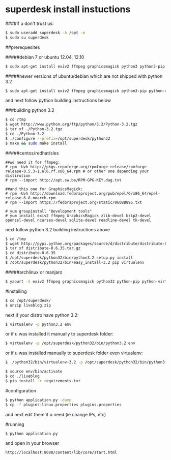 superdesk install instuctions
==============

####if u don't trust us:

```sh
$ sudo useradd superdesk -b /opt -m
$ sudo su superdesk
```

##prerequesites

#####debian 7 or ubuntu 12.04, 12.10

```sh
$ sudo apt-get install exiv2 ffmpeg graphicsmagick python3 python3-pip python-virtualenv
```

#####newer versions of ubuntu/debian which are not shipped with python 3.2

```sh
$ sudo apt-get install exiv2 ffmpeg graphicsmagick python3-pip python-virtualenv
```
and next follow python building instructions below

###building python 3.2

```sh
$ cd /tmp
$ wget http://www.python.org/ftp/python/3.2/Python-3.2.tgz
$ tar xf ./Python-3.2.tgz
$ cd ./Python-3.2
$ ./configure --prefix=/opt/superdesk/python32
$ make && sudo make install
```
#####centos/redhat/sles

```
##we need it for ffmpeg:
# rpm -Uvh http://pkgs.repoforge.org/rpmforge-release/rpmforge-release-0.5.3-1.el6.rf.x86_64.rpm # or other one depending your distirution
# rpm --import http://apt.sw.be/RPM-GPG-KEY.dag.txt

##and this one for GraphicsMagick:
# rpm -Uvh http://download.fedoraproject.org/pub/epel/6/x86_64/epel-release-6-8.noarch.rpm
# rpm --import https://fedoraproject.org/static/0608B895.txt

# yum groupinstall "Development tools"
# yum install exiv2 ffmpeg GraphicsMagick zlib-devel bzip2-devel openssl-devel ncurses-devel sqlite-devel readline-devel tk-devel
```
next follow python 3.2 building instructions above
```sh
$ cd /tmp
$ wget http://pypi.python.org/packages/source/d/distribute/distribute-0.6.35.tar.gz --no-check-certificate
$ tar xf distribute-0.6.35.tar.gz
$ cd distribute-0.6.35
$ /opt/superdesk/python32/bin/python3.2 setup.py install
$ /opt/superdesk/python32/bin/easy_install-3.2 pip virtualenv
```

#####archlinux or manjaro

```sh
$ yaourt -S exiv2 ffmpeg graphicsmagick python32 python-pip python-virtualenv
```

#installing

```sh
$ cd /opt/superdesk/
$ unzip liveblog.zip
```
next if your distro have python 3.2:
```sh
$ virtualenv -p python3.2 env
```
or if u was installed it manually to superdesk folder:
```sh
$ virtualenv -p /opt/superdesk/python32/bin/python3.2 env
```
or if u was installed manually to superdesk folder even virtualenv:
```sh
$ ./python32/bin/virtualenv-3.2 -p /opt/superdesk/python32/bin/python3.2 env
```

```sh
$ source env/bin/activate
$ cd ./liveblog
$ pip install -r requirements.txt
```

#configuration

```sh
$ python application.py -dump
$ cp -f plugins-linux.properties plugins.properties
```
and next edit them if u need (ie change IPs, etc)

#running

```sh
$ python application.py
```

and open in your browser
```
http://localhost:8080/content/lib/core/start.html
```
